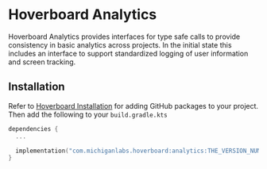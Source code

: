 # Hoverboard Analytics

Hoverboard Analytics provides interfaces for type safe calls to provide consistency in basic analytics across projects. In the initial state this includes an interface to support standardized logging of user information and screen tracking.

## Installation

Refer to [Hoverboard Installation](../README.md) for adding GitHub packages to your project. Then add the following to your `build.gradle.kts`


```kotlin
dependencies {
  ...

  implementation("com.michiganlabs.hoverboard:analytics:THE_VERSION_NUMBER")
}
```